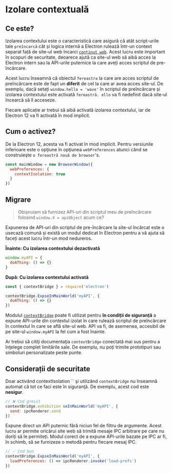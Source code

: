 # Izolare contextuală

## Ce este?

Izolarea contextului este o caracteristică care asigură că atât script-urile tale `preîncarcă` cât și logica internă a Electron rulează într-un context separat față de site-ul web încarci [`conținut web`](../api/web-contents.md).  Acest lucru este important în scopuri de securitate, deoarece ajută ca site-ul web să aibă acces la Electron intern sau la API-urile puternice la care aveți acces scriptul de pre-încărcare.

Acest lucru înseamnă că obiectul `fereastra` la care are acces scriptul de preîncărcare este de fapt un **diferit** de cel la care ar avea acces site-ul.  De exemplu, dacă setați `window.hello = 'wave'` în scriptul de preîncărcare și izolarea contextului este activată `fereastră. ello` va fi nedefinit dacă site-ul încearcă să îl acceseze.

Fiecare aplicație ar trebui să aibă activată izolarea contextului, iar de Electron 12 va fi activată în mod implicit.

## Cum o activez?

De la Electron 12, acesta va fi activat în mod implicit. Pentru versiunile inferioare este o opţiune în opţiunea `webPreferences` atunci când se construieşte `o fereastră nouă de browser`'s.

```javascript
const mainWindow = new BrowserWindow({
  webPreferences: {
    contextIsolation: true
  }
})
```

## Migrare

> Obişnuiam să furnizez API-uri din scriptul meu de preîncărcare folosind `window.X = apiObject` acum ce?

Expunerea de API-uri din scriptul de pre-încărcare la site-ul încărcat este o usecază comună și există un modul dedicat în Electron pentru a vă ajuta să faceți acest lucru într-un mod nedureros.

**Înainte: Cu izolarea contextului dezactivată**

```javascript
window.myAPI = {
  doAThing: () => {}
}
```

**După: Cu izolarea contextului activată**

```javascript
const { contextBridge } = require('electron')

contextBridge.ExpseInMainWorld('myAPI', {
  doAThing: () => {}
})
```

Modulul [`contextBridge`](../api/context-bridge.md) poate fi utilizat pentru **în condiții de siguranță** a expune API-urile din contextul izolat în care rulează scriptul de preîncărcare în contextul în care se află site-ul web. API va fi, de asemenea, accesibil de pe site-ul `window.myAPI` la fel cum a fost înainte.

Ar trebui să citiţi documentaţia `contextBridge` conectată mai sus pentru a înţelege complet limitările sale.  De exemplu, nu poți trimite prototipuri sau simboluri personalizate peste punte.

## Considerații de securitate

Doar activând contextIsolation `` şi utilizând `contextBridge` nu înseamnă automat că tot ce faci este în siguranţă.  De exemplu, acest cod este **nesigur**.

```javascript
// ❌ Cod greșit
contextBridge.exhibition seInMainWorld('myAPI', {
  send: ipcRenderer.send
})
```

Expune direct un API puternic fără niciun fel de filtru de argumente. Acest lucru ar permite oricărui site web să trimită mesaje IPC arbitrare pe care nu doriți să le permiteți. Modul corect de a expune API-urile bazate pe IPC ar fi, în schimb, să se furnizeze o metodă pentru fiecare mesaj IPC.

```javascript
// ✅ Cod bun
contextBridge.ExpseInMainWorld('myAPI', {
  loadPreferences: () => ipcRenderer.invoke('load-prefs')
})
```
